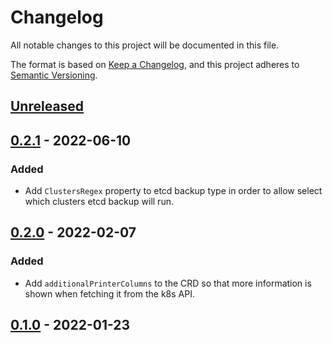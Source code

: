 # Changelog

All notable changes to this project will be documented in this file.

The format is based on [Keep a Changelog](https://keepachangelog.com/en/1.0.0/),
and this project adheres to [Semantic Versioning](https://semver.org/spec/v2.0.0.html).

## [Unreleased]

## [0.2.1] - 2022-06-10

### Added

- Add `ClustersRegex` property to etcd backup type in order to allow select which clusters etcd backup will run.

## [0.2.0] - 2022-02-07

### Added

- Add `additionalPrinterColumns` to the CRD so that more information is shown when fetching it from the k8s API.

## [0.1.0] - 2022-01-23

[Unreleased]: https://github.com/giantswarm/apiextensions-backup/compare/v0.2.1...HEAD
[0.2.1]: https://github.com/giantswarm/apiextensions-backup/compare/v0.2.0...v0.2.1
[0.2.0]: https://github.com/giantswarm/apiextensions-backup/compare/v0.1.0...v0.2.0
[0.1.0]: https://github.com/giantswarm/apiextensions-application/releases/tag/v0.1.0
